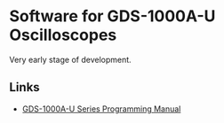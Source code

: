 Software for GDS-1000A-U Oscilloscopes
======================================

Very early stage of development.

## Links
* [GDS-1000A-U Series Programming Manual](https://www.gwinstek.com/en-global/products/downloadSeriesDownNew/1814/142)
